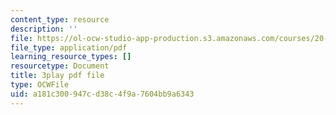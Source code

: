 ```yaml
---
content_type: resource
description: ''
file: https://ol-ocw-studio-app-production.s3.amazonaws.com/courses/20-219-becoming-the-next-bill-nye-writing-and-hosting-the-educational-show-january-iap-2015/a181c300947cd38c4f9a7604bb9a6343_aFwEKt4rD9w.pdf
file_type: application/pdf
learning_resource_types: []
resourcetype: Document
title: 3play pdf file
type: OCWFile
uid: a181c300-947c-d38c-4f9a-7604bb9a6343
---
```

